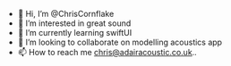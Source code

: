 - 👋 Hi, I’m @ChrisCornflake
- 👀 I’m interested in great sound
- 🌱 I’m currently learning swiftUI
- 💞️ I’m looking to collaborate on modelling acoustics app
- 📫 How to reach me chris@adairacoustic.co.uk..

<!---
ChrisCornflake/ChrisCornflake is a ✨ special ✨ repository because its `README.md` (this file) appears on your GitHub profile.
You can click the Preview link to take a look at your changes.
--->
